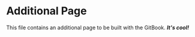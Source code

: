 # Additional Page
This file contains an additional page to be built with the GitBook.  **_It's cool!_**
